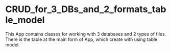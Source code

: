 # CRUD_for_3_DBs_and_2_formats_table_model
This App contains classes for working with 3 databases and 2 types of files. There is the table at the main form of App, which create with using table model.
